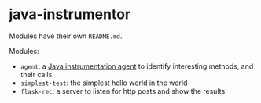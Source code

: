 # java-instrumentor

Modules have their own `README.md`.

Modules:

 * `agent`: a [Java instrumentation agent](https://docs.oracle.com/javase/8/docs/api/java/lang/instrument/package-summary.html)
   to identify interesting methods, and their calls.
 * `simplest-test`: the simplest hello world in the world
 * `flask-rec`: a server to listen for http posts and show the results
